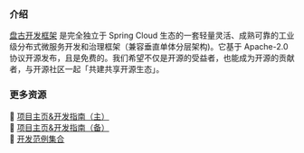 ### 介绍

[盘古开发框架](https://pulanos.gitee.io/pangu-framework/) 是完全独立于 Spring Cloud 生态的一套轻量灵活、成熟可靠的工业级分布式微服务开发和治理框架（兼容垂直单体分层架构)。它基于 Apache-2.0 协议开源发布，且是免费的。我们希望不仅是开源的受益者，也能成为开源的贡献者，与开源社区一起「共建共享开源生态」。

### 更多资源

 :maple_leaf: [项目主页&开发指南（主）](https://pulanos.gitee.io/pangu-framework/)  
 :leaves: [项目主页&开发指南（备）](https://xiongchun.github.io/pangu-framework/)  
 :sunflower: [开发范例集合](https://pulanos.gitee.io/pangu-framework/docs/examples-list)   